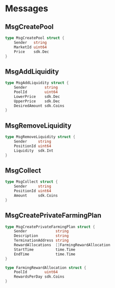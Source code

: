 <!-- order: 3 -->

# Messages

## MsgCreatePool

```go
type MsgCreatePool struct {
    Sender   string
    MarketId uint64
    Price    sdk.Dec
}
```

## MsgAddLiquidity

```go
type MsgAddLiquidity struct {
    Sender        string
    PoolId        uint64
    LowerPrice    sdk.Dec
    UpperPrice    sdk.Dec
    DesiredAmount sdk.Coins
}
```

## MsgRemoveLiquidity

```go
type MsgRemoveLiquidity struct {
    Sender     string
    PositionId uint64
    Liquidity  sdk.Int
}
```

## MsgCollect

```go
type MsgCollect struct {
    Sender     string
    PositionId uint64
    Amount     sdk.Coins
}
```

## MsgCreatePrivateFarmingPlan

```go
type MsgCreatePrivateFarmingPlan struct {
    Sender             string
    Description        string
    TerminationAddress string
    RewardAllocations  []FarmingRewardAllocation
    StartTime          time.Time
    EndTime            time.Time
}

type FarmingRewardAllocation struct {
    PoolId        uint64
    RewardsPerDay sdk.Coins
}
```
